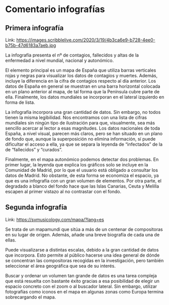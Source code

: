 # Comentario infografías
## Primera infografía

Link: https://images.scribblelive.com/2020/3/19/4b3ca6e9-b728-4ee0-b75b-47d6183a7aeb.jpg

La infografía presenta el nº de contagios, fallecidos y altas de la enfermedad a nivel mundial, nacional y autonómico.

El elemento principal es un mapa de España que utiliza barras verticales rojas y negras para visualizar los datos de contagios y muertes. Además, incluye la diferencia en la cifra de contagios respecto al día anterior. Los datos de España en general se muestran en una barra horizontal colocada en un plano anterior al mapa, de tal forma que la Península cubre parte de ella. Finalmente, los datos mundiales se incorporan en el lateral izquierdo en forma de lista.

La infografía incorpora una gran cantidad de datos. Sin embargo, no todos tienen la misma legibilidad. Nos encontramos con una lista de cifras mundiales sin ningún tipo de ilustración para que, visualmente, sea más sencillo acercar al lector a esas magnitudes. Los datos nacionales de toda España, a nivel visual, parecen más claros, pero se han situado en un plano de fondo que, aunque la superposición no elimina información, sí puede dificultar el acceso a ella, ya que se separa la leyenda de “infectados” de la de “fallecidos” y “curados”.

Finalmente, en el mapa autonómico podemos detectar dos problemas. En primer lugar, la leyenda que explica los gráficos solo se incluye en la Comunidad de Madrid, por lo que el usuario está obligado a consultar los datos de Madrid. No obstante, de esta forma se economiza el espacio, ya que es una infografía con un gran volumen de elementos. Por otra parte, el degradado a blanco del fondo hace que las Islas Canarias, Ceuta y Melilla escapen al primer vistazo al no contrastar con el fondo.

## Segunda infografía

Link: https://svmusicology.com/mapa/?lang=es

Se trata de un mapamundi que sitúa a más de un centenar de compositoras en su lugar de origen. Además, añade una breve biografía de cada una de ellas.

Puede visualizarse a distintas escalas, debido a la gran cantidad de datos que incorpora. Esto permite al público hacerse una idea general de dónde se concentran las compositoras recogidas en la investigación, pero también seleccionar el área geográfica que sea de su interés.

Buscar y ordenar un volumen tan grande de datos es una tarea compleja que está resuelta con bastante éxito gracias a esa posibilidad de elegir un espacio concreto con el zoom o al buscador lateral. Sin embargo, utilizar fotografías como iconos en el mapa en algunas zonas como Europa termina sobrecargando el mapa.
